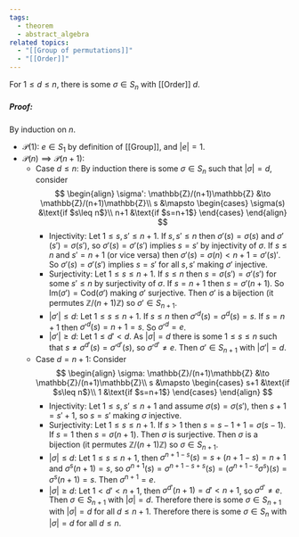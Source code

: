 ```yaml
---
tags:
  - theorem
  - abstract_algebra
related topics:
  - "[[Group of permutations]]"
  - "[[Order]]"
---
```

For $1\leq d\leq n$, there is some $\sigma\in S_n$ with [[Order]] $d$.
##### Proof:
By induction on $n$.
- $\mathcal{P}(1)$:
	$e\in S_1$ by definition of [[Group]], and $|e|=1$.
- $\mathcal{P}(n)\implies \mathcal{P}(n+1)$:
	- Case $d\leq n$:
		By induction there is some $\sigma\in S_n$ such that $|\sigma|=d$, consider$$
		\begin{align}
			\sigma': \mathbb{Z}/(n+1)\mathbb{Z} &\to \mathbb{Z}/(n+1)\mathbb{Z}\\
			s &\mapsto
			\begin{cases}
				\sigma(s) &\text{if $s\leq n$}\\
				n+1 &\text{if $s=n+1$}
			\end{cases}
		\end{align}
		$$
		- Injectivity:
			Let $1\leq s,s'\leq n+1$. If $s,s'\leq n$ then $\sigma'(s)=\sigma(s)$ and $\sigma'(s')=\sigma(s')$, so $\sigma'(s)=\sigma'(s')$ implies $s=s'$ by injectivity of $\sigma$.  If $s\leq n$ and $s'=n+1$ (or vice versa) then $\sigma'(s)=\sigma(n)<n+1=\sigma'(s)'$. So $\sigma'(s)=\sigma'(s')$ implies $s=s'$ for all $s,s'$ making $\sigma'$ injective.
		- Surjectivity:
			Let $1\leq s\leq n+1$. If $s\leq n$ then $s=\sigma(s')=\sigma'(s')$ for some $s'\leq n$ by surjectivity of $\sigma$. If $s=n+1$ then $s=\sigma'(n+1)$. So $\text{Im}(\sigma') = \text{Cod}(\sigma')$ making $\sigma'$ surjective.
		Then $\sigma'$ is a bijection (it permutes $\mathbb{Z}/(n+1)\mathbb{Z}$) so $\sigma'\in S_{n+1}$.
		- $|\sigma'|\leq d$:
			Let $1\leq s\leq n+1$. If $s\leq n$ then $\sigma'^d(s)=\sigma^d(s)=s$. If $s=n+1$ then $\sigma'^d(s)=n+1=s$. So $\sigma'^d=e$.
		- $|\sigma'| \geq d$:
			Let $1\leq d'< d$. As $|\sigma|=d$ there is some $1\leq s\leq n$ such that $s\neq\sigma^{d'}(s)=\sigma'^{d'}(s)$, so $\sigma'^{d'}\neq e$.
		Then $\sigma'\in S_{n+1}$ with $|\sigma'|=d$.
	- Case $d = n+1$:
		Consider$$
		\begin{align}
			\sigma: \mathbb{Z}/(n+1)\mathbb{Z} &\to \mathbb{Z}/(n+1)\mathbb{Z}\\
			s &\mapsto
			\begin{cases}
				s+1 &\text{if $s\leq n$}\\
				1 &\text{if $s=n+1$}
			\end{cases}
		\end{align}
		$$
		- Injectivity:
			Let $1\leq s,s'\leq n+1$ and assume $\sigma(s)=\sigma(s')$, then $s+1=s'+1$, so $s=s'$ making $\sigma$ injective.
		- Surjectivity:
			Let $1\leq s\leq n+1$. If $s>1$ then $s=s-1+1=\sigma(s-1)$. If $s=1$ then $s=\sigma(n+1)$. Then $\sigma$ is surjective.
		Then $\sigma$ is a bijection (it permutes $\mathbb{Z}/(n+1)\mathbb{Z}$) so $\sigma\in S_{n+1}$.
		- $|\sigma|\leq d$:
			Let $1\leq s\leq n+1$, then $\sigma^{n+1-s}(s)=s+(n+1-s)=n+1$ and $\sigma^s(n+1)=s$, so $\sigma^{n+1}(s)=\sigma^{n+1-s+s}(s)=(\sigma^{n+1-s}\sigma^s)(s)=\sigma^s(n+1)=s$. Then $\sigma^{n+1}=e$.
		- $|\sigma|\geq d$:
			Let $1<d'< n+1$, then $\sigma^{d'}(n+1)=d'<n+1$, so $\sigma^{d'}\neq e$.
		Then $\sigma\in S_{n+1}$ with $|\sigma|=d$.
	Therefore there is some $\sigma\in S_{n+1}$ with $|\sigma|=d$ for all $d\leq n+1$.
Therefore there is some $\sigma\in S_{n}$ with $|\sigma|=d$ for all $d\leq n$.